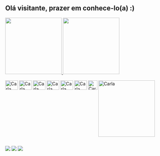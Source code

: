 ## Olá visitante, prazer em conhece-lo(a) :)

<div>
 <a href="https://github.com/carlafranchi01">
<img height="180em" src="https://github-readme-stats.vercel.app/api?username=carlafranchi01&show_icons=true&theme=synthwave"/>
<img height="180em" src="https://github-readme-stats.vercel.app/api/top-langs/?username=carlafranchi01&layout=compact&theme=synthwave"/>
</div>
 
 <div style="display: inline-block"><br>
  <img align="center" alt="Carla" height="30" width="40" src="https://cdn.jsdelivr.net/gh/devicons/devicon/icons/html5/html5-original-wordmark.svg">
   <img align="center" alt="Carla" height="30" width="40" src="https://cdn.jsdelivr.net/gh/devicons/devicon/icons/css3/css3-original-wordmark.svg">
   <img align="center" alt="Carla" height="30" width="40" src="https://cdn.jsdelivr.net/gh/devicons/devicon/icons/javascript/javascript-original.svg">
   <img align="center" alt="Carla" height="30" width="40" src="https://cdn.jsdelivr.net/gh/devicons/devicon/icons/sass/sass-original.svg">
   <img align="center" alt="Carla" height="30" width="40" src="https://cdn.jsdelivr.net/gh/devicons/devicon/icons/bootstrap/bootstrap-plain.svg">
   <img align="center" alt="Carla" height="30" width="40" src="https://cdn.jsdelivr.net/gh/devicons/devicon/icons/react/react-original.svg">
   <img align="center" alt="Carla" height="30" width="30" src="https://cdn.jsdelivr.net/gh/devicons/devicon/icons/java/java-original.svg">
  <img  align="right" height="180em" alt="Carla" src="https://i.pinimg.com/originals/0d/f6/ac/0df6acba8c5a45d333683e21dd25da2e.gif">
 </div>
 
 ##
 
 <div>
  <a href="https://instagram.com/carlafranchi_" target="_blank"><img src="https://img.shields.io/badge/Instagram-E4405F?style=for-the-badge&logo=instagram&logoColor=white" target="_blank"></a>
  <a href="https://www.linkedin.com/in/carla-f-966458187/" target="_blank"><img src="https://img.shields.io/badge/LinkedIn-0077B5?style=for-the-badge&logo=linkedin&logoColor=white" target="_blank"></a>
  <a href="https://github.com/carlafranchi01" target="_blank"><img src="https://img.shields.io/badge/GitHub-100000?style=for-the-badge&logo=github&logoColor=white"></a>
 </div>
